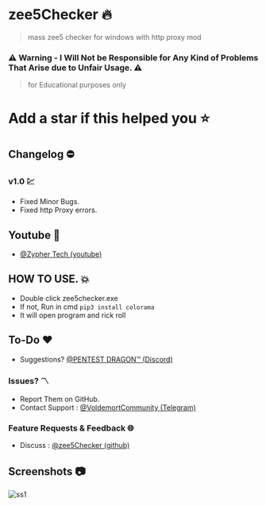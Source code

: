 # zee5Checker 🔥
> mass zee5 checker for windows with http proxy mod
### ⚠ Warning - I Will Not be Responsible for Any Kind of Problems That Arise due to Unfair Usage. ⚠
> for Educational purposes only
# Add a star if this helped you ⭐ 

## Changelog ⛔

### v1.0 💹

- Fixed Minor Bugs.
- Fixed http Proxy errors.

## Youtube 💌

- [@Zypher Tech (youtube)](https://www.youtube.com/channel/UCv7civaWFtTlXmzxv5o1IMw)

## HOW TO USE. 💥
* Double click zee5checker.exe
* If not, Run in cmd `pip3 install colorama`
* It will open program and rick roll

## To-Do ❤

* Suggestions? [@PENTEST DRAGON™ (Discord)](https://discord.gg/BuzZWUUesn)

### Issues? 〽

* Report Them on GitHub.
* Contact Support : [@VoldemortCommunity (Telegram)](https://t.me/VoldemortCommunity)

### Feature Requests & Feedback 🌐

* Discuss : [@zee5Checker (github)](https://github.com/thelinuxuser-choice/zee5Checker/discussions/1)

## Screenshots 📷
![ss1](https://i.postimg.cc/HsrQ3m9h/Screenshot.jpg)



